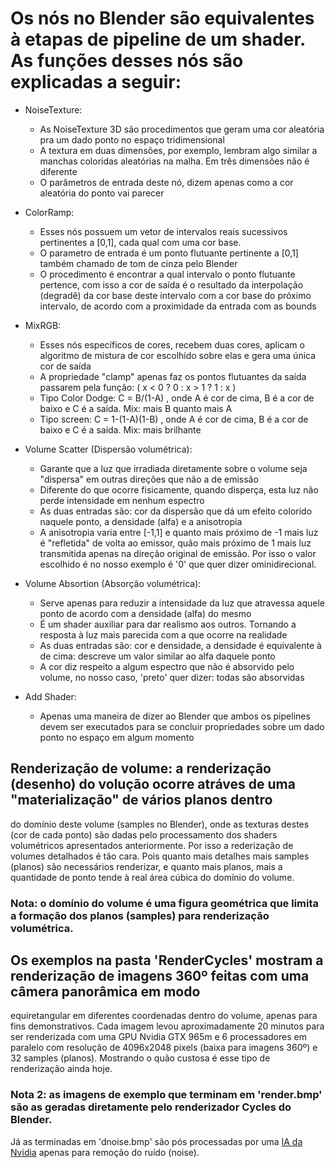 # Os nós no Blender são equivalentes à etapas de pipeline de um shader. As funções desses nós são explicadas a seguir:

* NoiseTexture:
	- As NoiseTexture 3D são procedimentos que geram uma cor aleatória pra um dado ponto no espaço tridimensional
	- A textura em duas dimensões, por exemplo, lembram algo similar a manchas coloridas aleatórias na malha. Em três dimensões não é diferente
	- O parâmetros de entrada deste nó, dizem apenas como a cor aleatória do ponto vai parecer

* ColorRamp:
	- Esses nós possuem um vetor de intervalos reais sucessivos pertinentes a [0,1], cada qual com uma cor base.
	- O parametro de entrada é um ponto flutuante pertinente a [0,1] também chamado de tom de cinza pelo Blender
	- O procedimento é encontrar a qual intervalo o ponto flutuante pertence, com isso a cor de saída é o resultado da interpolação
	(degradê) da cor base deste intervalo com a cor base do próximo intervalo, de acordo com a proximidade da entrada com as bounds

* MixRGB:
	- Esses nós específicos de cores, recebem duas cores, aplicam o algoritmo de mistura de cor escolhido sobre elas e gera uma única cor de saída
	- A propriedade "clamp" apenas faz os pontos flutuantes da saída passarem pela função: ( x < 0 ? 0 : x > 1 ? 1 : x )
	- Tipo Color Dodge: C = B/(1-A) , onde A é cor de cima, B é a cor de baixo e C é a saída. Mix: mais B quanto mais A
	- Tipo screen: C = 1-(1-A)(1-B) , onde A é cor de cima, B é a cor de baixo e C é a saída. Mix: mais brilhante

* Volume Scatter (Dispersão volumétrica):
	- Garante que a luz que irradiada diretamente sobre o volume seja "dispersa" em outras direções que não a de emissão
	- Diferente do que ocorre fisicamente, quando disperça, esta luz não perde intensidade em nenhum espectro
	- As duas entradas são: cor da dispersão que dá um efeito colorido naquele ponto, a densidade (alfa) e a anisotropia
	- A anisotropia varia entre [-1,1] e quanto mais próximo de -1 mais luz é "refletida" de volta ao emissor, quão mais
	próximo de 1 mais luz transmitida apenas na direção original de emissão. Por isso o valor escolhido é no nosso exemplo
	é '0' que quer dizer ominidirecional.

* Volume Absortion (Absorção volumétrica):
	- Serve apenas para reduzir a intensidade da luz que atravessa aquele ponto de acordo com a densidade (alfa) do mesmo
	- É um shader auxiliar para dar realismo aos outros. Tornando a resposta à luz mais parecida com a que ocorre na realidade
	- As duas entradas são: cor e densidade, a densidade é equivalente à de cima: descreve um valor similar ao alfa daquele ponto
	- A cor diz respeito a algum espectro que não é absorvido pelo volume, no nosso caso, 'preto' quer dizer: todas são absorvidas

* Add Shader:
	- Apenas uma maneira de dizer ao Blender que ambos os pipelines devem ser executados para se concluir propriedades
	sobre um dado ponto no espaço em algum momento

## Renderização de volume: a renderização (desenho) do volução ocorre atráves de uma "materialização" de vários planos dentro
do domínio deste volume (samples no Blender), onde as texturas destes (cor de cada ponto) são dadas pelo processamento dos
shaders volumétricos apresentados anteriormente. Por isso a rederização de volumes detalhados é tão cara. Pois quanto mais
detalhes mais samples (planos) são necessários renderizar, e quanto mais planos, mais a quantidade de ponto tende à real
área cúbica do domínio do volume.

### Nota: o domínio do volume é uma figura geométrica que limita a formação dos planos (samples) para renderização volumétrica.

## Os exemplos na pasta 'RenderCycles' mostram a renderização de imagens 360º feitas com uma câmera panorâmica em modo
equiretangular em diferentes coordenadas dentro do volume, apenas para fins demonstrativos. Cada imagem levou
aproximadamente 20 minutos para ser renderizada com uma GPU Nvidia GTX 965m e 6 processadores em paralelo com resolução
de 4096x2048 pixels (baixa para imagens 360º) e 32 samples (planos). Mostrando o quão custosa é esse tipo de
renderização ainda hoje.

### Nota 2: as imagens de exemplo que terminam em 'render.bmp' são as geradas diretamente pelo renderizador Cycles do Blender.
Já as terminadas em 'dnoise.bmp' são pós processadas por uma [IA da Nvidia](https://developer.nvidia.com/optix-denoiser)
apenas para remoção do ruído (noise).